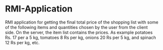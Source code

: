 # RMI-Application
RMI application for getting the final total price of the shopping list with some of the following items and quantities chosen by the user from the client side. On the server, the item list contains the prices. As example potatoes Rs. 17 per a 5 kg, tomatoes 8 Rs per kg, onions 20 Rs per 5 kg, and spinach 12 Rs per kg, etc.
